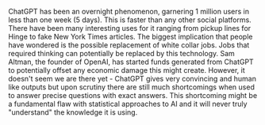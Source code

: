 ChatGPT has been an overnight phenomenon, garnering 1 million users in less than one week (5 days). This is faster than any other social platforms.
There have been many interesting uses for it ranging from pickup lines for Hinge to fake New York Times articles.
The biggest implication that people have wondered is the possible replacement of white collar jobs.
Jobs that required thinking can potentially be replaced by this technology.
Sam Altman, the founder of OpenAI, has started funds generated from ChatGPT to potentially offset any economic damage this might create.
However, it doesn't seem we are there yet - ChatGPT gives very convincing and human like outputs but upon scrutiny there are still much shortcomings when used to answer precise questions with exact answers. 
This shortcoming might be a fundamental flaw with statistical approaches to AI and it will never truly "understand" the knowledge it is using. 